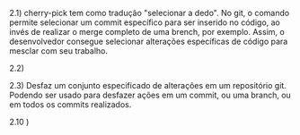 2.1) cherry-pick tem como tradução "selecionar a dedo". No git, o comando permite selecionar um commit específico
para ser inserido no código, ao invés de realizar o merge completo de uma brench, por exemplo. Assim, o desenvolvedor consegue selecionar alterações específicas de código para mesclar com seu trabalho.

2.2) 

2.3) Desfaz um conjunto especificado de alterações em um repositório git. Podendo ser usado para desfazer
ações em um commit, ou uma branch, ou em todos os commits realizados.


2.10 )